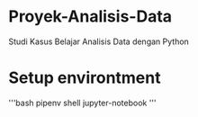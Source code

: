 # Proyek-Analisis-Data
Studi Kasus Belajar Analisis Data dengan Python

# Setup environtment
'''bash
pipenv shell
jupyter-notebook
'''
